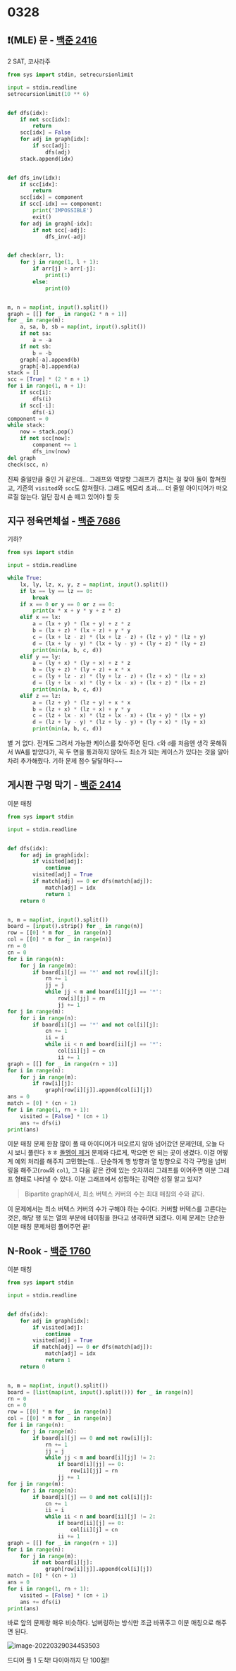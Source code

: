 # 0328



## :heavy_exclamation_mark:(MLE) 문 - [백준 2416](https://www.acmicpc.net/problem/2416)

2 SAT, 코사라주

```python
from sys import stdin, setrecursionlimit

input = stdin.readline
setrecursionlimit(10 ** 6)


def dfs(idx):
    if not scc[idx]:
        return
    scc[idx] = False
    for adj in graph[idx]:
        if scc[adj]:
            dfs(adj)
    stack.append(idx)


def dfs_inv(idx):
    if scc[idx]:
        return
    scc[idx] = component
    if scc[-idx] == component:
        print('IMPOSSIBLE')
        exit()
    for adj in graph[-idx]:
        if not scc[-adj]:
            dfs_inv(-adj)


def check(arr, l):
    for j in range(1, l + 1):
        if arr[j] > arr[-j]:
            print(1)
        else:
            print(0)


m, n = map(int, input().split())
graph = [[] for _ in range(2 * n + 1)]
for _ in range(m):
    a, sa, b, sb = map(int, input().split())
    if not sa:
        a = -a
    if not sb:
        b = -b
    graph[-a].append(b)
    graph[-b].append(a)
stack = []
scc = [True] * (2 * n + 1)
for i in range(1, n + 1):
    if scc[i]:
        dfs(i)
    if scc[-i]:
        dfs(-i)
component = 0
while stack:
    now = stack.pop()
    if not scc[now]:
        component += 1
        dfs_inv(now)
del graph
check(scc, n)
```

진짜 줄일만큼 줄인 거 같은데... 그래프와 역방향 그래프가 겹치는 걸 찾아 둘이 합쳐줬고, 기존의 `visited`와 `scc`도 합쳐줬다. 그래도 메모리 초과.... 더 줄일 아이디어가 떠오르질 않는다. 일단 잠시 손 떼고 있어야 할 듯



 ## 지구 정육면체설 - [백준 7686](https://www.acmicpc.net/problem/7687)

기하?

```python
from sys import stdin

input = stdin.readline

while True:
    lx, ly, lz, x, y, z = map(int, input().split())
    if lx == ly == lz == 0:
        break
    if x == 0 or y == 0 or z == 0:
        print(x * x + y * y + z * z)
    elif x == lx:
        a = (lx + y) * (lx + y) + z * z
        b = (lx + z) * (lx + z) + y * y
        c = (lx + lz - z) * (lx + lz - z) + (lz + y) * (lz + y)
        d = (lx + ly - y) * (lx + ly - y) + (ly + z) * (ly + z)
        print(min(a, b, c, d))
    elif y == ly:
        a = (ly + x) * (ly + x) + z * z
        b = (ly + z) * (ly + z) + x * x
        c = (ly + lz - z) * (ly + lz - z) + (lz + x) * (lz + x)
        d = (ly + lx - x) * (ly + lx - x) + (lx + z) * (lx + z)
        print(min(a, b, c, d))
    elif z == lz:
        a = (lz + y) * (lz + y) + x * x
        b = (lz + x) * (lz + x) + y * y
        c = (lz + lx - x) * (lz + lx - x) + (lx + y) * (lx + y)
        d = (lz + ly - y) * (lz + ly - y) + (ly + x) * (ly + x)
        print(min(a, b, c, d))
```

별 거 없다. 전개도 그려서 가능한 케이스를 찾아주면 된다. `c`와 `d`를 처음엔 생각 못해줘서 WA를 받았다가, 꼭 두 면을 통과하지 않아도 최소가 되는 케이스가 있다는 것을 알아차려 추가해줬다. 기하 문제 점수 달달하다~~



## 게시판 구멍 막기 - [백준 2414](https://www.acmicpc.net/problem/2414)

이분 매칭

```python
from sys import stdin

input = stdin.readline


def dfs(idx):
    for adj in graph[idx]:
        if visited[adj]:
            continue
        visited[adj] = True
        if match[adj] == 0 or dfs(match[adj]):
            match[adj] = idx
            return 1
    return 0


n, m = map(int, input().split())
board = [input().strip() for _ in range(n)]
row = [[0] * m for _ in range(n)]
col = [[0] * m for _ in range(n)]
rn = 0
cn = 0
for i in range(n):
    for j in range(m):
        if board[i][j] == '*' and not row[i][j]:
            rn += 1
            jj = j
            while jj < m and board[i][jj] == '*':
                row[i][jj] = rn
                jj += 1
for j in range(m):
    for i in range(n):
        if board[i][j] == '*' and not col[i][j]:
            cn += 1
            ii = i
            while ii < n and board[ii][j] == '*':
                col[ii][j] = cn
                ii += 1
graph = [[] for _ in range(rn + 1)]
for i in range(n):
    for j in range(m):
        if row[i][j]:
            graph[row[i][j]].append(col[i][j])
ans = 0
match = [0] * (cn + 1)
for i in range(1, rn + 1):
    visited = [False] * (cn + 1)
    ans += dfs(i)
print(ans)
```

이분 매칭 문제 한참 많이 풀 때 아이디어가 떠오르지 않아 넘어갔던 문제인데, 오늘 다시 보니 풀린다 ㅎㅎ [돌멩이 제거](https://www.acmicpc.net/problem/1867) 문제와 다르게, 막으면 안 되는 곳이 생겼다. 이걸 어떻게 예외 처리를 해주지 고민했는데... 단순하게 행 방향과 열 방향으로 각각 구멍을 넘버링을 해주고(`row`와 `col`), 그 다음 같은 칸에 있는 숫자끼리 그래프를 이어주면 이분 그래프 형태로 나타낼 수 있다. 이분 그래프에서 성립하는 강력한 성질 알고 있지?

> Bipartite graph에서, 최소 버텍스 커버의 수는 최대 매칭의 수와 같다.

이 문제에서는 최소 버텍스 커버의 수가 구해야 하는 수이다. 커버할 버텍스를 고른다는 것은, 해당 행 또는 열의 부분에 테이핑을 한다고 생각하면 되겠다. 이제 문제는 단순한 이분 매칭 문제처럼 풀어주면 끝!



## N-Rook - [백준 1760](https://www.acmicpc.net/problem/1760)

이분 매칭

```python
from sys import stdin

input = stdin.readline


def dfs(idx):
    for adj in graph[idx]:
        if visited[adj]:
            continue
        visited[adj] = True
        if match[adj] == 0 or dfs(match[adj]):
            match[adj] = idx
            return 1
    return 0


n, m = map(int, input().split())
board = [list(map(int, input().split())) for _ in range(n)]
rn = 0
cn = 0
row = [[0] * m for _ in range(n)]
col = [[0] * m for _ in range(n)]
for i in range(n):
    for j in range(m):
        if board[i][j] == 0 and not row[i][j]:
            rn += 1
            jj = j
            while jj < m and board[i][jj] != 2:
                if board[i][jj] == 0:
                    row[i][jj] = rn
                jj += 1
for j in range(m):
    for i in range(n):
        if board[i][j] == 0 and not col[i][j]:
            cn += 1
            ii = i
            while ii < n and board[ii][j] != 2:
                if board[ii][j] == 0:
                    col[ii][j] = cn
                ii += 1
graph = [[] for _ in range(rn + 1)]
for i in range(n):
    for j in range(m):
        if not board[i][j]:
            graph[row[i][j]].append(col[i][j])
match = [0] * (cn + 1)
ans = 0
for i in range(1, rn + 1):
    visited = [False] * (cn + 1)
    ans += dfs(i)
print(ans)
```

바로 앞의 문제랑 매우 비슷하다. 넘버링하는 방식만 조금 바꿔주고 이분 매칭으로 해주면 된다.

![image-20220329034453503](20220328.assets/image-20220329034453503-16484930951801.png)

드디어 플 1 도착! 다이아까지 단 100점!!
